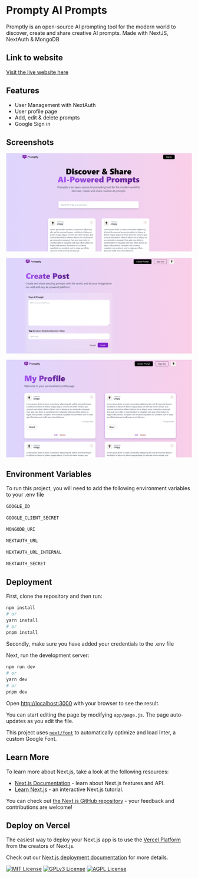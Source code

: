 
# Prompty AI Prompts

Promptly is an open-source AI prompting tool for the modern world to discover, create and share creative AI prompts. Made with NextJS, NextAuth & MongoDB

## Link to website
<a href="https://promptly-ten.vercel.app/" target="_blank">Visit the live website here</a>

## Features

- User Management with NextAuth
- User profile page
- Add, edit & delete prompts
- Google Sign in


## Screenshots

![App Screenshot](https://github.com/c76w/promptly/blob/main/home_screen.png)

![App Screenshot](https://github.com/c76w/promptly/blob/main/create_prompt.png)

![App Screenshot](https://github.com/c76w/promptly/blob/main/profile_page.png)

## Environment Variables

To run this project, you will need to add the following environment variables to your .env file

`GOOGLE_ID`

`GOOGLE_CLIENT_SECRET`

`MONGODB_URI`

`NEXTAUTH_URL`

`NEXTAUTH_URL_INTERNAL`

`NEXTAUTH_SECRET`


## Deployment

First, clone the repository and then run: 

```bash
npm install
# or
yarn install
# or
pnpm install
```

Secondly, make sure you have added your credentials to the .env file

Next, run the development server:

```bash
npm run dev
# or
yarn dev
# or
pnpm dev
```

Open [http://localhost:3000](http://localhost:3000) with your browser to see the result.

You can start editing the page by modifying `app/page.js`. The page auto-updates as you edit the file.

This project uses [`next/font`](https://nextjs.org/docs/basic-features/font-optimization) to automatically optimize and load Inter, a custom Google Font.


## Learn More

To learn more about Next.js, take a look at the following resources:

- [Next.js Documentation](https://nextjs.org/docs) - learn about Next.js features and API.
- [Learn Next.js](https://nextjs.org/learn) - an interactive Next.js tutorial.

You can check out [the Next.js GitHub repository](https://github.com/vercel/next.js/) - your feedback and contributions are welcome!

## Deploy on Vercel

The easiest way to deploy your Next.js app is to use the [Vercel Platform](https://vercel.com/new?utm_medium=default-template&filter=next.js&utm_source=create-next-app&utm_campaign=create-next-app-readme) from the creators of Next.js.

Check out our [Next.js deployment documentation](https://nextjs.org/docs/deployment) for more details.


[![MIT License](https://img.shields.io/badge/License-MIT-green.svg)](https://choosealicense.com/licenses/mit/)
[![GPLv3 License](https://img.shields.io/badge/License-GPL%20v3-yellow.svg)](https://opensource.org/licenses/)
[![AGPL License](https://img.shields.io/badge/license-AGPL-blue.svg)](http://www.gnu.org/licenses/agpl-3.0)

